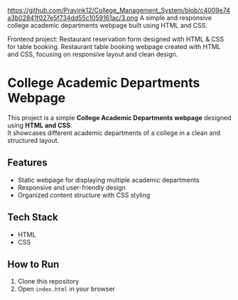 https://github.com/Pravink12/College_Management_System/blob/c4009e74a3b02841f027e5f734dd55c1059161ac/3.png
A simple and responsive college academic departments webpage built using HTML and CSS.

Frontend project: Restaurant reservation form designed with HTML & CSS for table booking.
Restaurant table booking webpage created with HTML and CSS, focusing on responsive layout and clean design.

# College Academic Departments Webpage

This project is a simple **College Academic Departments webpage** designed using **HTML and CSS**.  
It showcases different academic departments of a college in a clean and structured layout.  

## Features
- Static webpage for displaying multiple academic departments  
- Responsive and user-friendly design  
- Organized content structure with CSS styling  

## Tech Stack
- HTML  
- CSS  

## How to Run
1. Clone this repository  
2. Open `index.html` in your browser  
